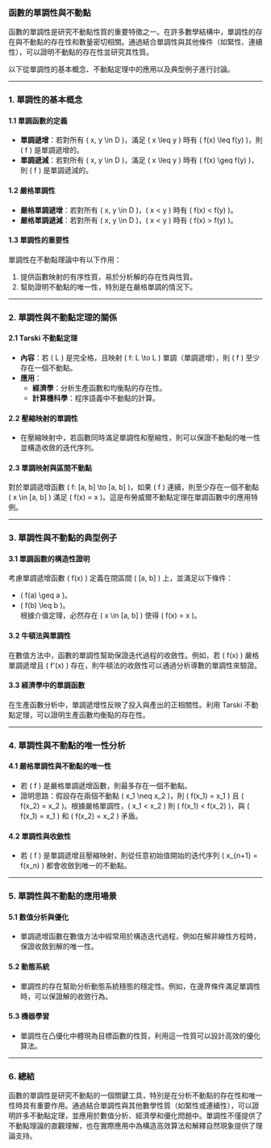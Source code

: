 ### 函數的單調性與不動點  

函數的單調性是研究不動點性質的重要特徵之一。在許多數學結構中，單調性的存在與不動點的存在性和數量密切相關。通過結合單調性與其他條件（如緊性、連續性），可以證明不動點的存在性並研究其性質。  

以下從單調性的基本概念、不動點定理中的應用以及典型例子進行討論。  

---

### **1. 單調性的基本概念**

#### **1.1 單調函數的定義**  
- **單調遞增**：若對所有 \( x, y \in D \)，滿足 \( x \leq y \) 時有 \( f(x) \leq f(y) \)，則 \( f \) 是單調遞增的。  
- **單調遞減**：若對所有 \( x, y \in D \)，滿足 \( x \leq y \) 時有 \( f(x) \geq f(y) \)，則 \( f \) 是單調遞減的。  

#### **1.2 嚴格單調性**  
- **嚴格單調遞增**：若對所有 \( x, y \in D \)，\( x < y \) 時有 \( f(x) < f(y) \)。  
- **嚴格單調遞減**：若對所有 \( x, y \in D \)，\( x < y \) 時有 \( f(x) > f(y) \)。  

#### **1.3 單調性的重要性**  
單調性在不動點理論中有以下作用：  
1. 提供函數映射的有序性質，易於分析解的存在性與性質。  
2. 幫助證明不動點的唯一性，特別是在嚴格單調的情況下。  

---

### **2. 單調性與不動點定理的關係**

#### **2.1 Tarski 不動點定理**  
- **內容**：若 \( L \) 是完全格，且映射 \( f: L \to L \) 單調（單調遞增），則 \( f \) 至少存在一個不動點。  
- **應用**：  
  - **經濟學**：分析生產函數和均衡點的存在性。  
  - **計算機科學**：程序語義中不動點的計算。  

#### **2.2 壓縮映射的單調性**  
- 在壓縮映射中，若函數同時滿足單調性和壓縮性，則可以保證不動點的唯一性並構造收斂的迭代序列。  

#### **2.3 單調映射與區間不動點**  
對於單調遞增函數 \( f: [a, b] \to [a, b] \)，如果 \( f \) 連續，則至少存在一個不動點 \( x \in [a, b] \) 滿足 \( f(x) = x \)。這是布勞威爾不動點定理在單調函數中的應用特例。  

---

### **3. 單調性與不動點的典型例子**

#### **3.1 單調函數的構造性證明**  
考慮單調遞增函數 \( f(x) \) 定義在閉區間 \( [a, b] \) 上，並滿足以下條件：  
- \( f(a) \geq a \)。  
- \( f(b) \leq b \)。  
根據介值定理，必然存在 \( x \in [a, b] \) 使得 \( f(x) = x \)。  

#### **3.2 牛頓法與單調性**  
在數值方法中，函數的單調性幫助保證迭代過程的收斂性。例如，若 \( f(x) \) 嚴格單調遞增且 \( f'(x) \) 存在，則牛頓法的收斂性可以通過分析導數的單調性來驗證。  

#### **3.3 經濟學中的單調函數**  
在生產函數分析中，單調遞增性反映了投入與產出的正相關性。利用 Tarski 不動點定理，可以證明生產函數均衡點的存在性。  

---

### **4. 單調性與不動點的唯一性分析**

#### **4.1 嚴格單調性與不動點的唯一性**  
- 若 \( f \) 是嚴格單調遞增函數，則最多存在一個不動點。  
- 證明思路：假設存在兩個不動點 \( x_1 \neq x_2 \)，則 \( f(x_1) = x_1 \) 且 \( f(x_2) = x_2 \)。根據嚴格單調性，\( x_1 < x_2 \) 則 \( f(x_1) < f(x_2) \)，與 \( f(x_1) = x_1 \) 和 \( f(x_2) = x_2 \) 矛盾。

#### **4.2 單調性與收斂性**  
- 若 \( f \) 是單調遞增且壓縮映射，則從任意初始值開始的迭代序列 \( x_{n+1} = f(x_n) \) 都會收斂到唯一的不動點。  

---

### **5. 單調性與不動點的應用場景**

#### **5.1 數值分析與優化**  
- 單調遞增函數在數值方法中經常用於構造迭代過程，例如在解非線性方程時，保證收斂到解的唯一性。  

#### **5.2 動態系統**  
- 單調性的存在幫助分析動態系統穩態的穩定性。例如，在邊界條件滿足單調性時，可以保證解的收斂行為。  

#### **5.3 機器學習**  
- 單調性在凸優化中體現為目標函數的性質，利用這一性質可以設計高效的優化算法。  

---

### **6. 總結**

函數的單調性是研究不動點的一個關鍵工具，特別是在分析不動點的存在性和唯一性時具有重要作用。通過結合單調性與其他數學性質（如緊性或連續性），可以證明許多不動點定理，並應用於數值分析、經濟學和優化問題中。單調性不僅提供了不動點理論的直觀理解，也在實際應用中為構造高效算法和解釋自然現象提供了理論支持。